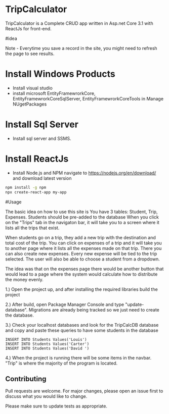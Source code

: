 # TripCalculator

TripCalculator is a Complete CRUD app written in Asp.net Core 3.1 with ReactJs for front-end.

#idea

Note - Everytime you save a record in the site, you might need to refresh the page to see results.



# Install Windows Products

- Install visual studio
- install microsoft EntityFramewrorkCore, EntityFramewrorkCoreSqlServer, EntityFramewrorkCoreTools in Manage NUgetPackages

# Install Sql Server
- Install sql server and SSMS.


# Install ReactJs
- Install Node.js and NPM navigate to https://nodejs.org/en/download/ and download latest version

```bash
npm install -g npm
npx create-react-app my-app

```

#Usage

The basic idea on how to use this site is You have 3 tables: Student, Trip, Expenses. Students should be pre-added to the database 
When you click on the "Trips" tab in the navigaton bar, it will take you to a screen where it lists all the trips that exist. 

When students go on a trip, they add a new trip with the destination and total cost of the trip. You can click on expenses of a trip and it will take
you to another page where it lists all the expenses made on that trip. There you can also create new expenses. Every new expense will be tied to the trip
selected. The user will also be able to choose a student from a dropdown.

The idea was that on the expenses page there would be another button that would lead to a page where the system would calculate 
how to distribute the money evenly.


1.) Open the project up, and after installing the required libraries build the project

2.) After build, open Package Manager Console and type "update-database". Migrations are already being tracked so we just need to create the database. 

3.) Check your localhost databases and look for the TripCalcDB database and copy and paste these queries to have some students in the database
```
INSERT INTO Students Values('Louis')
INSERT INTO Students Values('Carter')
INSERT INTO Students Values('David ')
```

4.) When the project is running there will be some items in the navbar. "Trip" is where the majority of the program is located. 

## Contributing
Pull requests are welcome. For major changes, please open an issue first to discuss what you would like to change.

Please make sure to update tests as appropriate.


